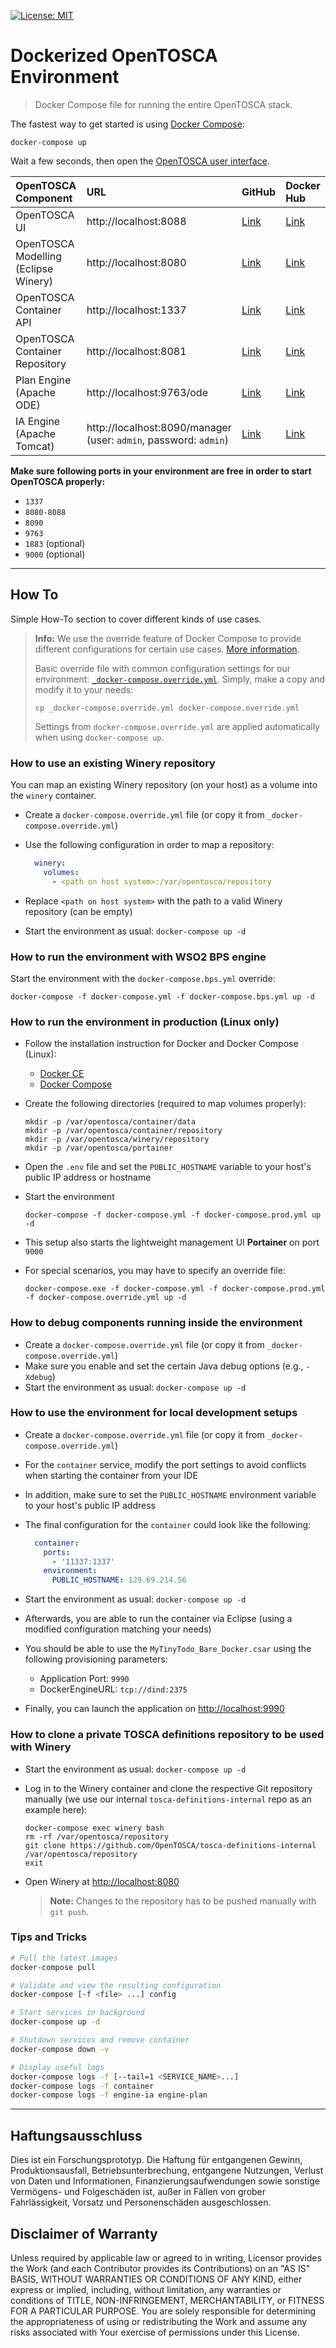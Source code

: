 
[![License: MIT](https://img.shields.io/badge/License-MIT-yellow.svg)](https://opensource.org/licenses/MIT)

# Dockerized OpenTOSCA Environment

> Docker Compose file for running the entire OpenTOSCA stack.

The fastest way to get started is using [Docker Compose](https://docs.docker.com/compose/):

    docker-compose up

Wait a few seconds, then open the [OpenTOSCA user interface](http://localhost:8088).

| OpenTOSCA Component | URL | GitHub | Docker Hub |
|:------------------- |:--- |:------ |:---------- |
| OpenTOSCA UI | http://localhost:8088 | [Link](https://github.com/OpenTOSCA/ui) | [Link](https://hub.docker.com/r/opentosca/ui) |
| OpenTOSCA Modelling (Eclipse Winery) | http://localhost:8080 | [Link](https://github.com/OpenTOSCA/winery) | [Link](https://hub.docker.com/r/opentosca/winery) |
| OpenTOSCA Container API | http://localhost:1337 | [Link](https://github.com/OpenTOSCA/container) | [Link](https://hub.docker.com/r/opentosca/container) |
| OpenTOSCA Container Repository | http://localhost:8081 | [Link](https://github.com/OpenTOSCA/winery) | [Link](https://hub.docker.com/r/opentosca/winery) |
| Plan Engine (Apache ODE) | http://localhost:9763/ode | [Link](https://github.com/OpenTOSCA/ode) | [Link](https://hub.docker.com/r/opentosca/ode) |
| IA Engine (Apache Tomcat) | http://localhost:8090/manager<br>(user: `admin`, password: `admin`) | [Link](https://github.com/OpenTOSCA/engine-ia) | [Link](https://hub.docker.com/r/opentosca/engine-ia) |

**Make sure following ports in your environment are free in order to start OpenTOSCA properly:**

* `1337`
* `8080-8088`
* `8090`
* `9763`
* `1883` (optional)
* `9000` (optional)

---

## How To

Simple How-To section to cover different kinds of use cases.

> **Info:** We use the override feature of Docker Compose to provide different configurations for certain use cases.
> [More information](https://docs.docker.com/compose/extends).
>
> Basic override file with common configuration settings for our environment: [`_docker-compose.override.yml`](_docker-compose.override.yml).
> Simply, make a copy and modify it to your needs:
> ```shell
> cp _docker-compose.override.yml docker-compose.override.yml
> ```
> Settings from `docker-compose.override.yml` are applied automatically when using `docker-compose up`.

### How to use an existing Winery repository

You can map an existing Winery repository (on your host) as a volume into the `winery` container.

* Create a `docker-compose.override.yml` file (or copy it from `_docker-compose.override.yml`)
* Use the following configuration in order to map a repository:

  ```yaml
    winery:
      volumes:
        - <path on host system>:/var/opentosca/repository
  ```

* Replace `<path on host system>` with the path to a valid Winery repository (can be empty)
* Start the environment as usual: `docker-compose up -d`

### How to run the environment with WSO2 BPS engine

Start the environment with the `docker-compose.bps.yml` override:

```shell
docker-compose -f docker-compose.yml -f docker-compose.bps.yml up -d
```

### How to run the environment in production (Linux only)

* Follow the installation instruction for Docker and Docker Compose (Linux):
  * [Docker CE](https://docs.docker.com/install/linux/docker-ce/ubuntu)
  * [Docker Compose](https://docs.docker.com/compose/install)
* Create the following directories (required to map volumes properly):

  ```shell
  mkdir -p /var/opentosca/container/data
  mkdir -p /var/opentosca/container/repository
  mkdir -p /var/opentosca/winery/repository
  mkdir -p /var/opentosca/portainer
  ```

* Open the `.env` file and set the `PUBLIC_HOSTNAME` variable to your host's public IP address or hostname
* Start the environment

  ```shell
  docker-compose -f docker-compose.yml -f docker-compose.prod.yml up -d
  ```

* This setup also starts the lightweight management UI **Portainer** on port `9000`
* For special scenarios, you may have to specify an override file:

  ```shell
  docker-compose.exe -f docker-compose.yml -f docker-compose.prod.yml -f docker-compose.override.yml up -d
  ```

### How to debug components running inside the environment

* Create a `docker-compose.override.yml` file (or copy it from `_docker-compose.override.yml`)
* Make sure you enable and set the certain Java debug options (e.g., `-Xdebug`)
* Start the environment as usual: `docker-compose up -d`

### How to use the environment for local development setups

* Create a `docker-compose.override.yml` file (or copy it from `_docker-compose.override.yml`)
* For the `container` service, modify the port settings to avoid conflicts when starting the container from your IDE
* In addition, make sure to set the `PUBLIC_HOSTNAME` environment variable to your host's public IP address
* The final configuration for the `container` could look like the following:

  ```yaml
    container:
      ports:
        - '11337:1337'
      environment:
        PUBLIC_HOSTNAME: 129.69.214.56
  ```

* Start the environment as usual: `docker-compose up -d`
* Afterwards, you are able to run the container via Eclipse (using a modified configuration matching your needs)
* You should be able to use the `MyTinyTodo_Bare_Docker.csar` using the following provisioning parameters:
  * Application Port: `9990`
  * DockerEngineURL: `tcp://dind:2375`
* Finally, you can launch the application on <http://localhost:9990>

### How to clone a private TOSCA definitions repository to be used with Winery

* Start the environment as usual: `docker-compose up -d`

* Log in to the Winery container and clone the respective Git repository manually (we use our internal `tosca-definitions-internal` repo as an example here):

  ```shell
  docker-compose exec winery bash
  rm -rf /var/opentosca/repository
  git clone https://github.com/OpenTOSCA/tosca-definitions-internal /var/opentosca/repository
  exit
  ```

* Open Winery at <http://localhost:8080>
  > **Note:** Changes to the repository has to be pushed manually with `git push`.

### Tips and Tricks

```bash
# Pull the latest images
docker-compose pull

# Validate and view the resulting configuration
docker-compose [-f <file> ...] config

# Start services in background
docker-compose up -d

# Shutdown services and remove container
docker-compose down -v

# Display useful logs
docker-compose logs -f [--tail=1 <SERVICE_NAME>...]
docker-compose logs -f container
docker-compose logs -f engine-ia engine-plan
```

---

## Haftungsausschluss

Dies ist ein Forschungsprototyp.
Die Haftung für entgangenen Gewinn, Produktionsausfall, Betriebsunterbrechung, entgangene Nutzungen, Verlust von Daten und Informationen, Finanzierungsaufwendungen sowie sonstige Vermögens- und Folgeschäden ist, außer in Fällen von grober Fahrlässigkeit, Vorsatz und Personenschäden ausgeschlossen.

## Disclaimer of Warranty

Unless required by applicable law or agreed to in writing, Licensor provides the Work (and each Contributor provides its Contributions) on an "AS IS" BASIS, WITHOUT WARRANTIES OR CONDITIONS OF ANY KIND, either express or implied, including, without limitation, any warranties or conditions of TITLE, NON-INFRINGEMENT, MERCHANTABILITY, or FITNESS FOR A PARTICULAR PURPOSE.
You are solely responsible for determining the appropriateness of using or redistributing the Work and assume any risks associated with Your exercise of permissions under this License.
